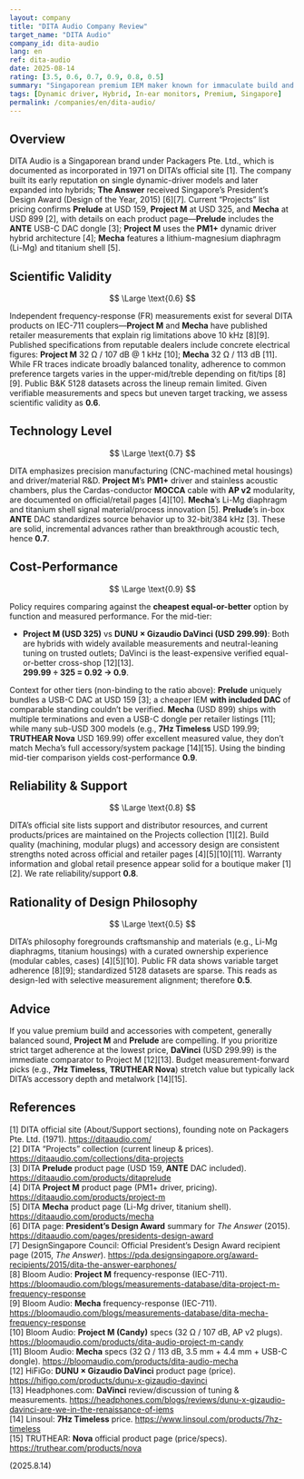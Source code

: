 ```yaml
---
layout: company
title: "DITA Audio Company Review"
target_name: "DITA Audio"
company_id: dita-audio
lang: en
ref: dita-audio
date: 2025-08-14
rating: [3.5, 0.6, 0.7, 0.9, 0.8, 0.5]
summary: "Singaporean premium IEM maker known for immaculate build and thoughtful accessories; measurements are mixed but mid-tier value is strong"
tags: [Dynamic driver, Hybrid, In-ear monitors, Premium, Singapore]
permalink: /companies/en/dita-audio/
---
```

## Overview

DITA Audio is a Singaporean brand under Packagers Pte. Ltd., which is documented as incorporated in 1971 on DITA’s official site [1]. The company built its early reputation on single dynamic-driver models and later expanded into hybrids; **The Answer** received Singapore’s President’s Design Award (Design of the Year, 2015) [6][7]. Current “Projects” list pricing confirms **Prelude** at USD 159, **Project M** at USD 325, and **Mecha** at USD 899 [2], with details on each product page—**Prelude** includes the **ANTE** USB-C DAC dongle [3]; **Project M** uses the **PM1+** dynamic driver hybrid architecture [4]; **Mecha** features a lithium-magnesium diaphragm (Li-Mg) and titanium shell [5].

## Scientific Validity

$$ \Large \text{0.6} $$

Independent frequency-response (FR) measurements exist for several DITA products on IEC-711 couplers—**Project M** and **Mecha** have published retailer measurements that explain rig limitations above 10 kHz [8][9]. Published specifications from reputable dealers include concrete electrical figures: **Project M** 32 Ω / 107 dB @ 1 kHz [10]; **Mecha** 32 Ω / 113 dB [11]. While FR traces indicate broadly balanced tonality, adherence to common preference targets varies in the upper-mid/treble depending on fit/tips [8][9]. Public B&K 5128 datasets across the lineup remain limited. Given verifiable measurements and specs but uneven target tracking, we assess scientific validity as **0.6**.

## Technology Level

$$ \Large \text{0.7} $$

DITA emphasizes precision manufacturing (CNC-machined metal housings) and driver/material R&D. **Project M**’s **PM1+** driver and stainless acoustic chambers, plus the Cardas-conductor **MOCCA** cable with **AP v2** modularity, are documented on official/retail pages [4][10]. **Mecha**’s Li-Mg diaphragm and titanium shell signal material/process innovation [5]. **Prelude**’s in-box **ANTE** DAC standardizes source behavior up to 32-bit/384 kHz [3]. These are solid, incremental advances rather than breakthrough acoustic tech, hence **0.7**.

## Cost-Performance

$$ \Large \text{0.9} $$

Policy requires comparing against the **cheapest equal-or-better** option by function and measured performance. For the mid-tier:

- **Project M (USD 325)** vs **DUNU × Gizaudio DaVinci (USD 299.99)**: Both are hybrids with widely available measurements and neutral-leaning tuning on trusted outlets; DaVinci is the least-expensive verified equal-or-better cross-shop [12][13].  
  **299.99 ÷ 325 = 0.92 → 0.9**.

Context for other tiers (non-binding to the ratio above): **Prelude** uniquely bundles a USB-C DAC at USD 159 [3]; a cheaper IEM **with included DAC** of comparable standing couldn’t be verified. **Mecha** (USD 899) ships with multiple terminations and even a USB-C dongle per retailer listings [11]; while many sub-USD 300 models (e.g., **7Hz Timeless** USD 199.99; **TRUTHEAR Nova** USD 169.99) offer excellent measured value, they don’t match Mecha’s full accessory/system package [14][15]. Using the binding mid-tier comparison yields cost-performance **0.9**.

## Reliability & Support

$$ \Large \text{0.8} $$

DITA’s official site lists support and distributor resources, and current products/prices are maintained on the Projects collection [1][2]. Build quality (machining, modular plugs) and accessory design are consistent strengths noted across official and retailer pages [4][5][10][11]. Warranty information and global retail presence appear solid for a boutique maker [1][2]. We rate reliability/support **0.8**.

## Rationality of Design Philosophy

$$ \Large \text{0.5} $$

DITA’s philosophy foregrounds craftsmanship and materials (e.g., Li-Mg diaphragms, titanium housings) with a curated ownership experience (modular cables, cases) [4][5][10]. Public FR data shows variable target adherence [8][9]; standardized 5128 datasets are sparse. This reads as design-led with selective measurement alignment; therefore **0.5**.

## Advice

If you value premium build and accessories with competent, generally balanced sound, **Project M** and **Prelude** are compelling. If you prioritize strict target adherence at the lowest price, **DaVinci** (USD 299.99) is the immediate comparator to Project M [12][13]. Budget measurement-forward picks (e.g., **7Hz Timeless**, **TRUTHEAR Nova**) stretch value but typically lack DITA’s accessory depth and metalwork [14][15].

## References

[1] DITA official site (About/Support sections), founding note on Packagers Pte. Ltd. (1971). https://ditaaudio.com/  
[2] DITA “Projects” collection (current lineup & prices). https://ditaaudio.com/collections/dita-projects  
[3] DITA **Prelude** product page (USD 159, **ANTE** DAC included). https://ditaaudio.com/products/ditaprelude  
[4] DITA **Project M** product page (PM1+ driver, pricing). https://ditaaudio.com/products/project-m  
[5] DITA **Mecha** product page (Li-Mg driver, titanium shell). https://ditaaudio.com/products/mecha  
[6] DITA page: **President’s Design Award** summary for *The Answer* (2015). https://ditaaudio.com/pages/presidents-design-award  
[7] DesignSingapore Council: Official President’s Design Award recipient page (2015, *The Answer*). https://pda.designsingapore.org/award-recipients/2015/dita-the-answer-earphones/  
[8] Bloom Audio: **Project M** frequency-response (IEC-711). https://bloomaudio.com/blogs/measurements-database/dita-project-m-frequency-response  
[9] Bloom Audio: **Mecha** frequency-response (IEC-711). https://bloomaudio.com/blogs/measurements-database/dita-mecha-frequency-response  
[10] Bloom Audio: **Project M (Candy)** specs (32 Ω / 107 dB, AP v2 plugs). https://bloomaudio.com/products/dita-audio-project-m-candy  
[11] Bloom Audio: **Mecha** specs (32 Ω / 113 dB, 3.5 mm + 4.4 mm + USB-C dongle). https://bloomaudio.com/products/dita-audio-mecha  
[12] HiFiGo: **DUNU × Gizaudio DaVinci** product page (price). https://hifigo.com/products/dunu-x-gizaudio-davinci  
[13] Headphones.com: **DaVinci** review/discussion of tuning & measurements. https://headphones.com/blogs/reviews/dunu-x-gizaudio-davinci-are-we-in-the-renaissance-of-iems  
[14] Linsoul: **7Hz Timeless** price. https://www.linsoul.com/products/7hz-timeless  
[15] TRUTHEAR: **Nova** official product page (price/specs). https://truthear.com/products/nova  

(2025.8.14)

